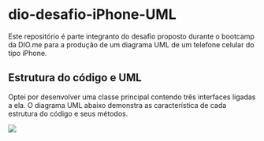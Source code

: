 # dio-desafio-iPhone-UML

Este repositório é parte integranto do desafio proposto durante o bootcamp da DIO.me para a produção de um diagrama UML de um telefone celular do tipo iPhone. 

## Estrutura do código e UML
Optei por desenvolver uma classe principal contendo três interfaces ligadas a ela. O diagrama UML abaixo demonstra as característica de cada estrutura do código e seus métodos.

<img src=iPhone UML.jpg>
